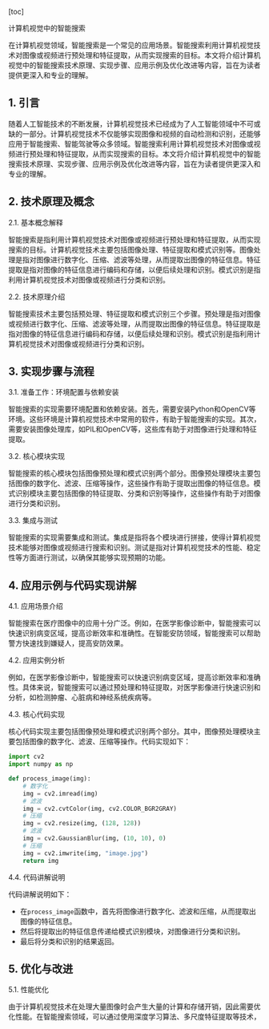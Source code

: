 
[toc]                    
                
                
计算机视觉中的智能搜索

在计算机视觉领域，智能搜索是一个常见的应用场景。智能搜索利用计算机视觉技术对图像或视频进行预处理和特征提取，从而实现搜索的目标。本文将介绍计算机视觉中的智能搜索技术原理、实现步骤、应用示例及优化改进等内容，旨在为读者提供更深入和专业的理解。

## 1. 引言

随着人工智能技术的不断发展，计算机视觉技术已经成为了人工智能领域中不可或缺的一部分。计算机视觉技术不仅能够实现图像和视频的自动检测和识别，还能够应用于智能搜索、智能驾驶等众多领域。智能搜索利用计算机视觉技术对图像或视频进行预处理和特征提取，从而实现搜索的目标。本文将介绍计算机视觉中的智能搜索技术原理、实现步骤、应用示例及优化改进等内容，旨在为读者提供更深入和专业的理解。

## 2. 技术原理及概念

2.1. 基本概念解释

智能搜索是指利用计算机视觉技术对图像或视频进行预处理和特征提取，从而实现搜索的目标。计算机视觉技术主要包括图像处理、特征提取和模式识别等。图像处理是指对图像进行数字化、压缩、滤波等处理，从而提取出图像的特征信息。特征提取是指对图像的特征信息进行编码和存储，以便后续处理和识别。模式识别是指利用计算机视觉技术对图像或视频进行分类和识别。

2.2. 技术原理介绍

智能搜索技术主要包括预处理、特征提取和模式识别三个步骤。预处理是指对图像或视频进行数字化、压缩、滤波等处理，从而提取出图像的特征信息。特征提取是指对图像的特征信息进行编码和存储，以便后续处理和识别。模式识别是指利用计算机视觉技术对图像或视频进行分类和识别。

## 3. 实现步骤与流程

3.1. 准备工作：环境配置与依赖安装

智能搜索的实现需要环境配置和依赖安装。首先，需要安装Python和OpenCV等环境。这些环境是计算机视觉技术中常用的软件，有助于智能搜索的实现。其次，需要安装图像处理库，如PIL和OpenCV等，这些库有助于对图像进行处理和特征提取。

3.2. 核心模块实现

智能搜索的核心模块包括图像预处理和模式识别两个部分。图像预处理模块主要包括图像的数字化、滤波、压缩等操作，这些操作有助于提取出图像的特征信息。模式识别模块主要包括图像的特征提取、分类和识别等操作，这些操作有助于对图像进行分类和识别。

3.3. 集成与测试

智能搜索的实现需要集成和测试。集成是指将各个模块进行拼接，使得计算机视觉技术能够对图像或视频进行搜索和识别。测试是指对计算机视觉技术的性能、稳定性等方面进行测试，以确保其能够实现预期的功能。

## 4. 应用示例与代码实现讲解

4.1. 应用场景介绍

智能搜索在医疗图像中的应用十分广泛。例如，在医学影像诊断中，智能搜索可以快速识别病变区域，提高诊断效率和准确性。在智能安防领域，智能搜索可以帮助警方快速找到嫌疑人，提高安防效果。

4.2. 应用实例分析

例如，在医学影像诊断中，智能搜索可以快速识别病变区域，提高诊断效率和准确性。具体来说，智能搜索可以通过预处理和特征提取，对医学影像进行快速识别和分析，如检测肿瘤、心脏病和神经系统疾病等。

4.3. 核心代码实现

核心代码实现主要包括图像预处理和模式识别两个部分。其中，图像预处理模块主要包括图像的数字化、滤波、压缩等操作。代码实现如下：

```python
import cv2
import numpy as np

def process_image(img):
    # 数字化
    img = cv2.imread(img)
    # 滤波
    img = cv2.cvtColor(img, cv2.COLOR_BGR2GRAY)
    # 压缩
    img = cv2.resize(img, (128, 128))
    # 滤波
    img = cv2.GaussianBlur(img, (10, 10), 0)
    # 压缩
    img = cv2.imwrite(img, "image.jpg")
    return img
```

4.4. 代码讲解说明

代码讲解说明如下：

- 在`process_image`函数中，首先将图像进行数字化、滤波和压缩，从而提取出图像的特征信息。
- 然后将提取出的特征信息传递给模式识别模块，对图像进行分类和识别。
- 最后将分类和识别的结果返回。

## 5. 优化与改进

5.1. 性能优化

由于计算机视觉技术在处理大量图像时会产生大量的计算和存储开销，因此需要优化性能。在智能搜索领域，可以通过使用深度学习算法、多尺度特征提取等技术，

